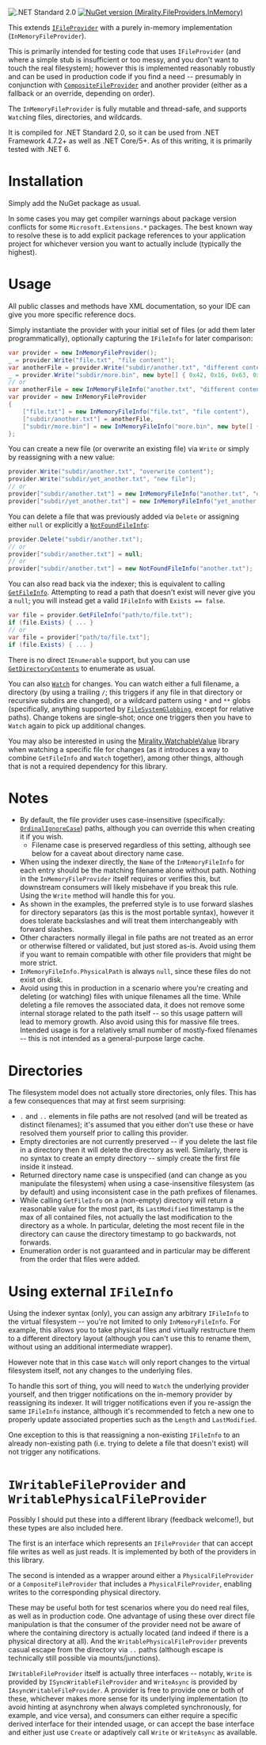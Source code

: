 ![.NET Standard 2.0](https://img.shields.io/static/v1?label=.NET&message=Std2.0&color=blue) [![NuGet version (Mirality.FileProviders.InMemory)](https://img.shields.io/nuget/v/Mirality.FileProviders.InMemory.svg?logo=nuget)](https://www.nuget.org/packages/Mirality.FileProviders.InMemory/)

This extends [`IFileProvider`](https://learn.microsoft.com/en-us/dotnet/api/microsoft.extensions.fileproviders.ifileprovider) with a purely in-memory implementation (`InMemoryFileProvider`).

This is primarily intended for testing code that uses `IFileProvider` (and where a simple stub is insufficient or too messy, and you don't want to touch the real filesystem); however this is implemented reasonably robustly and can be used in production code if you find a need -- presumably in conjunction with [`CompositeFileProvider`](https://learn.microsoft.com/en-us/dotnet/api/microsoft.extensions.fileproviders.compositefileprovider) and another provider (either as a fallback or an override, depending on order).

The `InMemoryFileProvider` is fully mutable and thread-safe, and supports `Watch`ing files, directories, and wildcards.

It is compiled for .NET Standard 2.0, so it can be used from .NET Framework 4.7.2+ as well as .NET Core/5+.  As of this writing, it is primarily tested with .NET 6.

# Installation

Simply add the NuGet package as usual.

In some cases you may get compiler warnings about package version conflicts for some `Microsoft.Extensions.*` packages.  The best known way to resolve these is to add explicit package references to your application project for whichever version you want to actually include (typically the highest).

# Usage

All public classes and methods have XML documentation, so your IDE can give you more specific reference docs.

Simply instantiate the provider with your initial set of files (or add them later programmatically), optionally capturing the `IFileInfo` for later comparison:

```cs
var provider = new InMemoryFileProvider();
_ = provider.Write("file.txt", "file content");
var anotherFile = provider.Write("subdir/another.txt", "different content");
_ = provider.Write("subdir/more.bin", new byte[] { 0x42, 0x16, 0x63, 0xA7, 0x2B });
// or
var anotherFile = new InMemoryFileInfo("another.txt", "different content");
var provider = new InMemoryFileProvider
{
    ["file.txt"] = new InMemoryFileInfo("file.txt", "file content"),
    ["subdir/another.txt"] = anotherFile,
    ["subdir/more.bin"] = new InMemoryFileInfo("more.bin", new byte[] { 0x42, 0x16, 0x63, 0xA7, 0x2B }),
};
```

You can create a new file (or overwrite an existing file) via `Write` or simply by reassigning with a new value:

```cs
provider.Write("subdir/another.txt", "overwrite content");
provider.Write("subdir/yet_another.txt", "new file");
// or
provider["subdir/another.txt"] = new InMemoryFileInfo("another.txt", "overwrite content");
provider["subdir/yet_another.txt"] = new InMemoryFileInfo("yet_another.txt", "new file");
```

You can delete a file that was previously added via `Delete` or assigning either `null` or explicitly a [`NotFoundFileInfo`](https://learn.microsoft.com/en-us/dotnet/api/microsoft.extensions.fileproviders.notfoundfileinfo):

```cs
provider.Delete("subdir/another.txt");
// or
provider["subdir/another.txt"] = null;
// or
provider["subdir/another.txt"] = new NotFoundFileInfo("another.txt");
```

You can also read back via the indexer; this is equivalent to calling [`GetFileInfo`](https://learn.microsoft.com/en-us/dotnet/api/microsoft.extensions.fileproviders.ifileprovider.getfileinfo).  Attempting to read a path that doesn't exist will never give you a `null`; you will instead get a valid `IFileInfo` with `Exists == false`.

```cs
var file = provider.GetFileInfo("path/to/file.txt");
if (file.Exists) { ... }
// or
var file = provider["path/to/file.txt"];
if (file.Exists) { ... }
```

There is no direct `IEnumerable` support, but you can use [`GetDirectoryContents`](https://learn.microsoft.com/en-us/dotnet/api/microsoft.extensions.fileproviders.ifileprovider.getdirectorycontents) to enumerate as usual.

You can also [`Watch`](https://learn.microsoft.com/en-us/dotnet/api/microsoft.extensions.fileproviders.ifileprovider.watch) for changes.  You can watch either a full filename, a directory (by using a trailing `/`; this triggers if any file in that directory or recursive subdirs are changed), or a wildcard pattern using `*` and `**` globs (specifically, anything supported by [`FileSystemGlobbing`](https://learn.microsoft.com/en-us/dotnet/api/microsoft.extensions.filesystemglobbing.matcher), except for relative paths).  Change tokens are single-shot; once one triggers then you have to `Watch` again to pick up additional changes.

You may also be interested in using the [Mirality.WatchableValue](https://github.com/uecasm/Mirality.WatchableValue) library when watching a specific file for changes (as it introduces a way to combine `GetFileInfo` and `Watch` together), among other things, although that is not a required dependency for this library.

# Notes

* By default, the file provider uses case-insensitive (specifically: [`OrdinalIgnoreCase`](https://learn.microsoft.com/en-us/dotnet/api/system.stringcomparer.ordinalignorecase)) paths, although you can override this when creating it if you wish.
    * Filename case is preserved regardless of this setting, although see below for a caveat about directory name case.
* When using the indexer directly, the `Name` of the `InMemoryFileInfo` for each entry should be the matching filename alone without path.  Nothing in the `InMemoryFileProvider` itself requires or verifies this, but downstream consumers will likely misbehave if you break this rule.  Using the `Write` method will handle this for you.
* As shown in the examples, the preferred style is to use forward slashes for directory separators (as this is the most portable syntax), however it does tolerate backslashes and will treat them interchangeably with forward slashes.
* Other characters normally illegal in file paths are not treated as an error or otherwise filtered or validated, but just stored as-is.  Avoid using them if you want to remain compatible with other file providers that might be more strict.
* `InMemoryFileInfo.PhysicalPath` is always `null`, since these files do not exist on disk.
* Avoid using this in production in a scenario where you're creating and deleting (or watching) files with unique filenames all the time.  While deleting a file removes the associated data, it does not remove some internal storage related to the path itself -- so this usage pattern will lead to memory growth.  Also avoid using this for massive file trees.  Intended usage is for a relatively small number of mostly-fixed filenames -- this is not intended as a general-purpose large cache.

# Directories

The filesystem model does not actually store directories, only files.  This has a few consequences that may at first seem surprising:

* `.` and `..` elements in file paths are not resolved (and will be treated as distinct filenames); it's assumed that you either don't use these or have resolved them yourself prior to calling this provider.
* Empty directories are not currently preserved -- if you delete the last file in a directory then it will delete the directory as well.  Similarly, there is no syntax to create an empty directory -- simply create the first file inside it instead.
* Returned directory name case is unspecified (and can change as you manipulate the filesystem) when using a case-insensitive filesystem (as by default) and using inconsistent case in the path prefixes of filenames.
* While calling `GetFileInfo` on a (non-empty) directory will return a reasonable value for the most part, its `LastModified` timestamp is the max of all contained files, not actually the last modification to the directory as a whole.  In particular, deleting the most recent file in the directory can cause the directory timestamp to go backwards, not forwards.
* Enumeration order is not guaranteed and in particular may be different from the order that files were added.

# Using external `IFileInfo`

Using the indexer syntax (only), you can assign any arbitrary `IFileInfo` to the virtual filesystem -- you're not limited to only `InMemoryFileInfo`.  For example, this allows you to take physical files and virtually restructure them to a different directory layout (although you can't use this to rename them, without using an additional intermediate wrapper).

However note that in this case `Watch` will only report changes to the virtual filesystem itself, not any changes to the underlying files.

To handle this sort of thing, you will need to `Watch` the underlying provider yourself, and then trigger notifications on the in-memory provider by reassigning its indexer.  It will trigger notifications even if you re-assign the same `IFileInfo` instance, although it's recommended to fetch a new one to properly update associated properties such as the `Length` and `LastModified`.

One exception to this is that reassigning a non-existing `IFileInfo` to an already non-existing path (i.e. trying to delete a file that doesn't exist) will not trigger any notifications.

# `IWritableFileProvider` and `WritablePhysicalFileProvider`

Possibly I should put these into a different library (feedback welcome!), but these types are also included here.

The first is an interface which represents an `IFileProvider` that can accept file writes as well as just reads.  It is implemented by both of the providers in this library.

The second is intended as a wrapper around either a `PhysicalFileProvider` or a `CompositeFileProvider` that includes a `PhysicalFileProvider`, enabling writes to the corresponding physical directory.

These may be useful both for test scenarios where you do need real files, as well as in production code.  One advantage of using these over direct file manipulation is that the consumer of the provider need not be aware of where the containing directory is actually located (and indeed if there is a physical directory at all).  And the `WritablePhysicalFileProvider` prevents casual escape from the directory via `..` paths (although escape is technically still possible via mounts/junctions).

`IWritableFileProvider` itself is actually three interfaces -- notably, `Write` is provided by `ISyncWritableFileProvider` and `WriteAsync` is provided by `IAsyncWritableFileProvider`.  A provider is free to provide one or both of these, whichever makes more sense for its underlying implementation (to avoid hinting at asynchrony when always completed synchronously, for example, and vice versa), and consumers can either require a specific derived interface for their intended usage, or can accept the base interface and either just use `Create` or adaptively call `Write` or `WriteAsync` as available.
